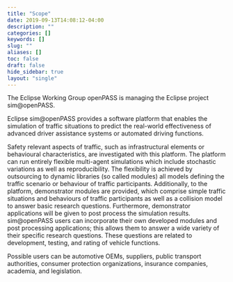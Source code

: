 ```yaml
---
title: "Scope"
date: 2019-09-13T14:08:12-04:00
description: ""
categories: []
keywords: []
slug: ""
aliases: []
toc: false
draft: false
hide_sidebar: true
layout: "single"
---
```


The Eclipse Working Group openPASS is managing the Eclipse project sim@openPASS.

Eclipse sim@openPASS provides a software platform that enables the simulation of traffic situations to predict the real-world effectiveness of advanced driver assistance systems or automated driving functions.

Safety relevant aspects of traffic, such as infrastructural elements or behavioural characteristics, are investigated with this platform. The platform can run entirely flexible multi-agent simulations which include stochastic variations as well as reproducibility. The flexibility is achieved by outsourcing to dynamic libraries (so called modules) all models defining the traffic scenario or behaviour of traffic participants. Additionally, to the platform, demonstrator modules are provided, which comprise simple traffic situations and behaviours of traffic participants as well as a collision model to answer basic research questions. Furthermore, demonstrator applications will be given to post process the simulation results. sim@openPASS users can incorporate their own developed modules and post processing applications; this allows them to answer a wide variety of their specific research questions. These questions are related to development, testing, and rating of vehicle functions.

Possible users can be automotive OEMs, suppliers, public transport authorities, consumer protection organizations, insurance companies, academia, and legislation.
